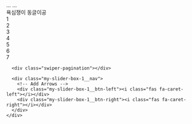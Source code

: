 <!DOCTYPE html>
<html lang="en">
  <head>
    …
    <meta name="viewport" content="width=device-width, initial-scale=1">
    …

<!-- |이 코드는 Swiper 라이브러리를 사용하여 이미지 갤러리를 만드는 코드입니다.
|
|주석작성
|md 파일도 html 그대로 확장자만 바꿔서 인식이 가능함. 
|단, html 파일의 경우  assets 폴더 내에 있고, md 파일은 바깥에 있기 때문에
|각 사진 및 css, js 를 불러오는 확장자를 인식할 때에 슬러쉬 /assets/ 를 한번 더 넣어줘야함. 
|슬러쉬를 앞에도 빼먹을 경우 안되서 앞에도 꼭 넣어줘야함 
| -->
<!-- 폰트어썸 불러오기 -->
<link rel="stylesheet" href="https://cdnjs.cloudflare.com/ajax/libs/font-awesome/5.15.2/css/all.min.css">

<link rel="stylesheet" href="https://cdnjs.cloudflare.com/ajax/libs/Swiper/6.8.4/swiper-bundle.min.css" />
<script src="https://cdnjs.cloudflare.com/ajax/libs/Swiper/6.8.4/swiper-bundle.min.js"></script>

<!-- |이 코드는 반응형 웹 디자인을 위한 viewport 설정 코드입니다.
|
|좋은 점은, 이 코드를 사용하면 모바일 기기에서도 웹 페이지가 적절하게 보이도록 해줍니다. viewport의 너비를 기기의 너비와 동일하게 설정하고, 초기 확대/축소 비율을 1로 설정함으로써 모바일 기기에서도 웹 페이지가 적절하게 보이도록 합니다.
|
|나쁜 점은, 이 코드가 없으면 모바일 기기에서 웹 페이지가 제대로 보이지 않을 수 있습니다. 또한, viewport 설정을 잘못하면 웹 페이지가 모바일 기기에서 이상하게 보일 수 있으므로 주의가 필요합니다.
| -->



<div class="section-1 con-min-width">
  <div class="con">
    <div class="my-slider-box-1">
      <div class="swiper-container">
        <div class="swiper-wrapper">
          <div class="swiper-slide">
            <div class="my-slider-box-1__prod-name">욕심쟁이 동글이공</div>
            <img src="/assets/gallery/1.png" alt="">
          </div>
          <div class="swiper-slide">
            <div class="my-slider-box-1__prod-name">1</div>
            <img src="/assets/gallery/2.png" alt="">
          </div>
          <div class="swiper-slide">
            <div class="my-slider-box-1__prod-name">2</div>
            <img src="/assets/gallery/3.png" alt="">
          </div>
          <div class="swiper-slide">
            <div class="my-slider-box-1__prod-name">3</div>
            <img src="/assets/gallery/4.png" alt="">
          </div>
          <div class="swiper-slide">
            <div class="my-slider-box-1__prod-name">4</div>
            <img src="/assets/gallery/5.png" alt="">
          </div>
          <div class="swiper-slide">
            <div class="my-slider-box-1__prod-name">5</div>
            <img src="/assets/gallery/6.png" alt="">
          </div>
          <div class="swiper-slide">
            <div class="my-slider-box-1__prod-name">6</div>
            <img src="/assets/gallery/7.png" alt="">
          </div>
          <div class="swiper-slide">
            <div class="my-slider-box-1__prod-name">7</div>
            <img src="/assets/gallery/8.png" alt="">
          </div>
        </div>
      </div>
      
      <div class="swiper-pagination"></div>

      <div class="my-slider-box-1__nav">
        <!-- Add Arrows -->
        <div class="my-slider-box-1__btn-left"><i class="fas fa-caret-left"></i></div>
        <div class="my-slider-box-1__btn-right"><i class="fas fa-caret-right"></i></div>
      </div>
    </div>
  </div>
</div>
<link rel="stylesheet" href="/assets/css/slide gallery.css" />
<script src="/assets/js/slide gallery.js"></script>
</head>